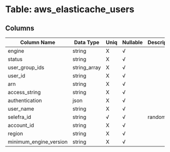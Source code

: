 # Table: aws_elasticache_users

## Columns 

|  Column Name   |  Data Type  | Uniq | Nullable | Description | 
|  ----  | ----  | ----  | ----  | ---- | 
| engine | string | X | √ |  | 
| status | string | X | √ |  | 
| user_group_ids | string_array | X | √ |  | 
| user_id | string | X | √ |  | 
| arn | string | X | √ |  | 
| access_string | string | X | √ |  | 
| authentication | json | X | √ |  | 
| user_name | string | X | √ |  | 
| selefra_id | string | √ | √ | random id | 
| account_id | string | X | √ |  | 
| region | string | X | √ |  | 
| minimum_engine_version | string | X | √ |  | 


